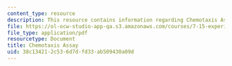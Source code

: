 ```yaml
---
content_type: resource
description: This resource contains information regarding Chemotaxis Assay.
file: https://ol-ocw-studio-app-qa.s3.amazonaws.com/courses/7-15-experimental-molecular-genetics-spring-2015/38c134212c536d7dfd33ab509430a09d_MIT7_15S15_Chemotaxis_assay.pdf
file_type: application/pdf
resourcetype: Document
title: Chemotaxis Assay
uid: 38c13421-2c53-6d7d-fd33-ab509430a09d
---
```


